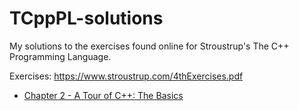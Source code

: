 # TCppPL-solutions
My solutions to the exercises found online for Stroustrup's The C++ Programming Language.

Exercises: https://www.stroustrup.com/4thExercises.pdf

- [Chapter 2 - A Tour of C++: The Basics](ch2)